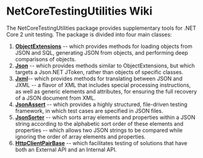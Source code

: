 # NetCoreTestingUtilities Wiki
The NetCoreTestingUtilities package provides supplementary tools for .NET Core 2 unit testing.  The package is divided into four main classes:
1. **[ObjectExtensions](https://github.com/denmitchell/NetCoreTestingUtilities/wiki/Object-Extensions)** -- which provides methods for loading objects from JSON and SQL, generating JSON from objects, and performing deep comparisons of objects.
2. **[Json](https://github.com/denmitchell/NetCoreTestingUtilities/wiki/Json-Class)** -- which provides methods similar to ObjectExtensions, but which targets a Json.NET JToken, rather than objects of specific classes.
3. **[Jxml](https://github.com/denmitchell/NetCoreTestingUtilities/wiki/Jxml-Class-and-JXML)**-- which provides methods for translating between JSON and JXML -- a flavor of XML that includes special processing instructions, as well as generic elements and attributes, for ensuring the full recovery of a JSON document from XML.
4. **[JsonAssert](https://github.com/denmitchell/NetCoreTestingUtilities/wiki/JsonAssert-Class)** -- which provides a highly structured, file-driven testing framework, in which test cases are specified in JSON files.
5. **[JsonSorter](https://github.com/denmitchell/NetCoreTestingUtilities/wiki/JsonSorter-Class)** -- which sorts array elements and properties within a JSON string according to the alphabetic sort order of these elements and properties -- which allows two JSON strings to be compared while ignoring the order of array elements and properties.
6. **[HttpClientPairBase](https://github.com/denmitchell/NetCoreTestingUtilities/wiki/HttpClientPairBase-Class)** -- which facilitates testing of solutions that have both an External API and an Internal API.